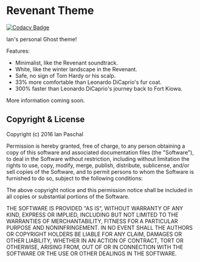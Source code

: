# Revenant Theme

[![Codacy Badge](https://api.codacy.com/project/badge/Grade/71ad61274c374b9398e2e60dcc77ce27)](https://www.codacy.com/app/ianpaschal/revenant?utm_source=github.com&utm_medium=referral&utm_content=ianpaschal/revenant&utm_campaign=badger)

Ian's personal Ghost theme!

Features:

- Minimalist, like the Revenant soundtrack.
- White, like the winter landscape in the Revenant.
- Safe, no sign of Tom Hardy or his scalp.
- 33% more comfortable than Leonardo DiCaprio's fur coat.
- 300% faster than Leonardo DiCaprio's journey back to Fort Kiowa.

More information coming soon.

## Copyright & License

Copyright (c) 2016 Ian Paschal

Permission is hereby granted, free of charge, to any person obtaining a copy of this software and associated documentation files (the "Software"), to deal in the Software without restriction, including without limitation the rights to use, copy, modify, merge, publish, distribute, sublicense, and/or sell copies of the Software, and to permit persons to whom the Software is furnished to do so, subject to the following conditions:

The above copyright notice and this permission notice shall be included in all copies or substantial portions of the Software.

THE SOFTWARE IS PROVIDED "AS IS", WITHOUT WARRANTY OF ANY KIND, EXPRESS OR IMPLIED, INCLUDING BUT NOT LIMITED TO THE WARRANTIES OF MERCHANTABILITY, FITNESS FOR A PARTICULAR PURPOSE AND NONINFRINGEMENT. IN NO EVENT SHALL THE AUTHORS OR COPYRIGHT HOLDERS BE LIABLE FOR ANY CLAIM, DAMAGES OR OTHER LIABILITY, WHETHER IN AN ACTION OF CONTRACT, TORT OR OTHERWISE, ARISING FROM, OUT OF OR IN CONNECTION WITH THE SOFTWARE OR THE USE OR OTHER DEALINGS IN THE SOFTWARE.

